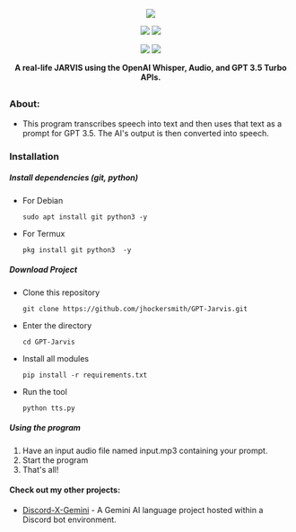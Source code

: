 <p align="center">
  <img src="https://i.imgur.com/YYRPBwR.png">
</p>

<p align="center">
  <img src="https://img.shields.io/badge/Version-1.0.0-brightgreen?style=for-the-badge">
  <img src="https://img.shields.io/badge/Platform-Windows%20%7C%20Linux%20%7C%20Termux-blue?style=for-the-badge">
</p>

<p align="center">
  <img src="https://img.shields.io/badge/Author-Stumpy-blue?style=for-the-badge">
  <img src="https://img.shields.io/badge/Maintained-Yes-brightgreen?style=for-the-badge">
</a>
</p>

<p align="center"><b>A real-life JARVIS using the OpenAI Whisper, Audio, and GPT 3.5 Turbo APIs.</b></p>

##

### About:
 - This program transcribes speech into text and then uses that text as a prompt for GPT 3.5. The AI's output is then converted into speech.

### Installation

##### Install dependencies (git, python)
 - For Debian
    ```
    sudo apt install git python3 -y
    ```
 - For Termux
    ```
    pkg install git python3  -y
    ```
##### Download Project
 -  Clone this repository
    ```
    git clone https://github.com/jhockersmith/GPT-Jarvis.git
    ```

 - Enter the directory
    ```
    cd GPT-Jarvis
    ```

 -  Install all modules
    ```
    pip install -r requirements.txt
    ```

 -  Run the tool
    ```
    python tts.py
    ```
##### Using the program
 1.  Have an input audio file named input.mp3 containing your prompt.
 2.  Start the program
 3.  That's all!



#### Check out my other projects:
 - [Discord-X-Gemini](https://github.com/jhockersmith/Discord-Gemini-AI) - A Gemini AI language project hosted within a Discord bot environment.


